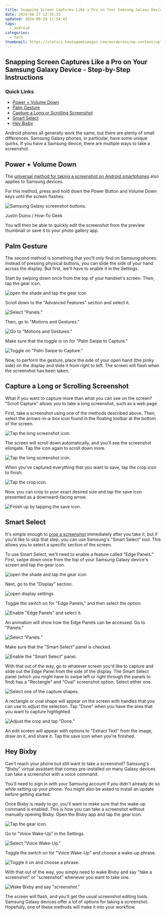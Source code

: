 ```yaml
---
title: Snapping Screen Captures Like a Pro on Your Samsung Galaxy Device - Step-by-Step Instructions
date: 2024-08-27 12:35:33
updated: 2024-08-29 11:54:43
tags:
  - android
categories:
  - tech
thumbnail: https://static1.howtogeekimages.com/wordpress/wp-content/uploads/2023/08/samsung-galaxy-z-flip-5-7.jpg
---
```


## Snapping Screen Captures Like a Pro on Your Samsung Galaxy Device - Step-by-Step Instructions

### Quick Links

* [Power + Volume Down](https://some-tips.techidaily.com/in-2024-ultimate-guide-for-crafting-top-charting-youtube-titles/)
* [Palm Gesture](https://facebook-video-footage.techidaily.com/new-digital-dollars-earn-from-youtubers-in-8-ways-for-2024/)
* [Capture a Long or Scrolling Screenshot](https://extra-approaches.techidaily.com/sound-seekers-free-beats-detection-tools-for-2024/)
* [Smart Select](https://phone-solutions.techidaily.com/in-2024-the-best-8-vpn-hardware-devices-reviewed-on-realme-gt-neo-5-drfone-by-drfone-virtual-android/)
* [Hey Bixby](https://some-guidance.techidaily.com/2024-approved-the-missing-links-to-proper-window-11-mastery-revealed-here/)

 Android phones all generally work the same, but there are plenty of small differences. Samsung Galaxy phones, in particular, have some unique quirks. If you have a Samsung device, there are multiple ways to take a screenshot.

##  Power + Volume Down

 The [universal method for taking a screenshot on Android smartphones](https://location-social.techidaily.com/3-things-you-must-know-about-fake-snapchat-location-on-samsung-galaxy-f15-5g-drfone-by-drfone-virtual-android/) also applies to Samsung devices.

 For this method, press and hold down the Power Button and Volume Down keys until the screen flashes.

![Samsung Galaxy screenshot buttons.](https://static1.howtogeekimages.com/wordpress/wp-content/uploads/2023/09/53083876922_a078b7d23b_o.jpg) 

Justin Duino / How-To Geek

 You will then be able to quickly edit the screenshot from the preview thumbnail or save it to your photo gallery app.

##  Palm Gesture

 The second method is something that you'll only find on Samsung phones. Instead of pressing physical buttons, you can slide the side of your hand across the display. But first, we'll have to enable it in the Settings.

 Start by swiping down once from the top of your handset's screen. Then, tap the gear icon.

![open the shade and tap the gear icon](https://static1.howtogeekimages.com/wordpress/wp-content/uploads/2023/09/screenshot_20230912_164339_nova-launcher.jpg) 

 Scroll down to the "Advanced Features" section and select it.

![Select "Panels."](https://static1.howtogeekimages.com/wordpress/wp-content/uploads/2023/09/screenshot_20230912_164520_edge-panels.jpg) 

 Then, go to "Motions and Gestures."

![Go to "Motions and Gestures."](https://static1.howtogeekimages.com/wordpress/wp-content/uploads/2023/09/screenshot_20230912_164349_settings.jpg) 

 Make sure that the toggle is on for "Palm Swipe to Capture."

![Toggle on "Palm Swipe to Capture."](https://static1.howtogeekimages.com/wordpress/wp-content/uploads/2023/09/screenshot_20230912_164355_settings.jpg) 

 Now, to perform the gesture, place the side of your open hand (the pinky side) on the display and slide it from right to left. The screen will flash when the screenshot has been taken.

##  Capture a Long or Scrolling Screenshot

 What if you want to capture more than what you can see on the screen? "Scroll Capture" allows you to take a long screenshot, such as a web page.

 First, take a screenshot using one of the methods described above. Then, select the arrows-in-a-box icon found in the floating toolbar at the bottom of the screen.

![Tap the long screenshot icon.](https://static1.howtogeekimages.com/wordpress/wp-content/uploads/2023/09/screenshot_20230912_164407_settings.jpg) 

 The screen will scroll down automatically, and you'll see the screenshot elongate. Tap the icon again to scroll down more.

![Tap the long screenshot icon.](https://static1.howtogeekimages.com/wordpress/wp-content/uploads/2023/09/screenshot_20230912_164407_settings.jpg) 

 When you've captured everything that you want to save, tap the crop icon to finish.

![Tap the crop icon.](https://static1.howtogeekimages.com/wordpress/wp-content/uploads/2023/09/screenshot_20230912_164407a_settings.jpg) 

 Now, you can crop to your exact desired size and tap the save icon presented as a downward-facing arrow.

![Finish up by tapping the save icon.](https://static1.howtogeekimages.com/wordpress/wp-content/uploads/2023/09/screenshot_20230912_164451_samsung-capture.jpg) 

##  Smart Select

 It's simple enough to [crop a screenshot](https://video-creation-software.techidaily.com/new-2024-approved-s-best-time-lapse-video-editing-tools-a-comprehensive-review/) immediately after you take it, but if you'd like to skip that step, you can use Samsung's "Smart Select" tool. This allows you to select a specific section of the screen.

 To use Smart Select, we'll need to enable a feature called "Edge Panels." First, swipe down once from the top of your Samsung Galaxy device's screen and tap the gear icon.

![open the shade and tap the gear icon](https://static1.howtogeekimages.com/wordpress/wp-content/uploads/2023/09/screenshot_20230912_164339_nova-launcher.jpg) 

 Next, go to the "Display" section.

![open display settings](https://static1.howtogeekimages.com/wordpress/wp-content/uploads/2023/09/screenshot_20230912_164501_settings.jpg) 

 Toggle the switch on for "Edge Panels," and then select the option.

![Enable "Edge Panels" and select it.](https://static1.howtogeekimages.com/wordpress/wp-content/uploads/2023/09/screenshot_20230912_164515_settings.jpg) 

 An animation will show how the Edge Panels can be accessed. Go to "Panels."

![Select "Panels."](https://static1.howtogeekimages.com/wordpress/wp-content/uploads/2023/09/screenshot_20230912_164520_edge-panels.jpg) 

 Make sure that the "Smart Select" panel is checked.

![Enable the "Smart Select" panel.](https://static1.howtogeekimages.com/wordpress/wp-content/uploads/2023/09/screenshot_20230912_164528_edge-panels.jpg) 

 With that out of the way, go to whatever screen you'd like to capture and slide out the Edge Panel from the side of the display. The Smart Select panel (which you might have to swipe left or right through the panels to find) has a "Rectangle" and "Oval" screenshot option. Select either one.

![Select one of the capture shapes.](https://static1.howtogeekimages.com/wordpress/wp-content/uploads/2023/09/screenshot_20230912_164540_edge-panels.jpg) 

 A rectangle or oval shape will appear on the screen with handles that you can use to adjust the selection. Tap "Done" when you have the area that you want to capture highlighted.

![Adjust the crop and tap "Done."](https://static1.howtogeekimages.com/wordpress/wp-content/uploads/2023/09/screenshot_20230912_164552_edge-panels.jpg) 

 An edit screen will appear with options to "Extract Text" from the image, draw on it, and share it. Tap the save icon when you're finished.

##  Hey Bixby

 Can't reach your phone but still want to take a screenshot? Samsung's "Bixby" virtual assistant that comes pre-installed on many Galaxy devices can take a screenshot with a voice command.

 You'll need to sign in with your Samsung account if you didn't already do so while setting up your phone. You might also be asked to install an update before getting started.

 Once Bixby is ready to go, you'll want to make sure that the wake-up command is enabled. This is how you can take a screenshot without manually opening Bixby. Open the Bixby app and tap the gear icon.

![Tap the gear icon.](https://static1.howtogeekimages.com/wordpress/wp-content/uploads/2023/09/screenshot_20230912_164641_nova-launcher.jpg) 

 Go to "Voice Wake-Up" in the Settings.

![Select "Voice Wake-Up."](https://static1.howtogeekimages.com/wordpress/wp-content/uploads/2023/09/screenshot_20230912_164647_bixby-voice.jpg) 

 Toggle the switch on for "Voice Wake-Up" and choose a wake-up phrase.

![Toggle it on and choose a phrase.](https://static1.howtogeekimages.com/wordpress/wp-content/uploads/2023/09/screenshot_20230912_164652_bixby-voice.jpg) 

 With that out of the way, you simply need to wake Bixby and say "take a screenshot" or "screenshot" whenever you want to take one.

![Wake Bixby and say "screenshot."](https://static1.howtogeekimages.com/wordpress/wp-content/uploads/2023/09/screenshot_20230912_164707_nova-launcher.jpg) 

 The screen will flash, and you'll get the usual screenshot editing tools. Samsung Galaxy devices offer a lot of options for taking a screenshot. Hopefully, one of these methods will make it into your workflow.

<ins class="adsbygoogle"
     style="display:block"
     data-ad-format="autorelaxed"
     data-ad-client="ca-pub-7571918770474297"
     data-ad-slot="1223367746"></ins>



<ins class="adsbygoogle"
     style="display:block"
     data-ad-client="ca-pub-7571918770474297"
     data-ad-slot="8358498916"
     data-ad-format="auto"
     data-full-width-responsive="true"></ins>
